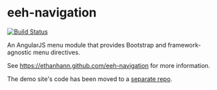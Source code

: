 eeh-navigation
=============

[![Build Status](https://travis-ci.org/ethanhann/eeh-navigation.svg)](https://travis-ci.org/ethanhann/eeh-navigation)

An AngularJS menu module that provides Bootstrap and framework-agnostic menu directives.

See https://ethanhann.github.com/eeh-navigation for more information.

The demo site's code has been moved to a [separate repo](https://github.com/ethanhann/eeh-navigation-demo).
